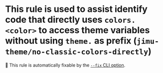 # This rule is used to assist identify code that directly uses `colors.<color>` to access theme variables without using `theme.` as prefix (`jimu-theme/no-classic-colors-directly`)

🔧 This rule is automatically fixable by the [`--fix` CLI option](https://eslint.org/docs/latest/user-guide/command-line-interface#--fix).

<!-- end auto-generated rule header -->
